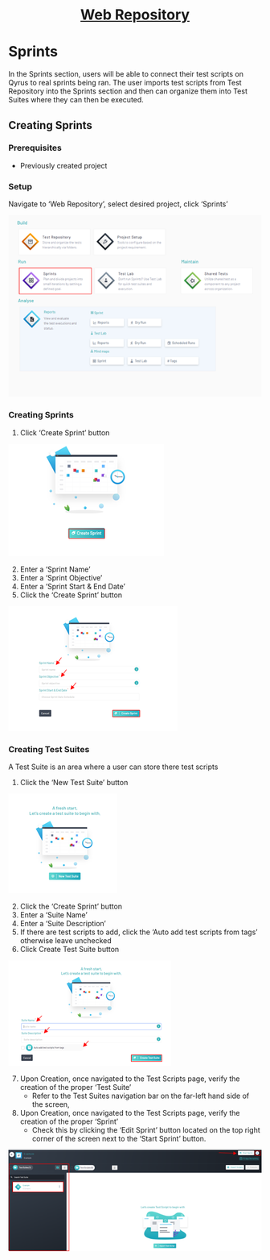 <h1 style="text-align: center; text-decoration:underline; font-weight: bold;">Web Repository</h1>

# Sprints
In the Sprints section, users will be able to connect their test scripts on Qyrus to real sprints being ran. The user imports test scripts from Test Repository into the Sprints section and then can organize them into Test Suites where they can then be executed.
## Creating Sprints <!-- {docsify-ignore} --> 

### Prerequisites
- Previously created project

### Setup
Navigate to ‘Web Repository’, select desired project, click ‘Sprints’

![Create Sprint 1](../../_media/_webimages/Create_Sprint_1.png)

### Creating Sprints
1. Click ‘Create Sprint’ button

![Create Sprint 2](../../_media/_webimages/Create_Sprint_2.png)

2. Enter a ‘Sprint Name’
3. Enter a ‘Sprint Objective’
4. Enter a ‘Sprint Start & End Date’
5. Click the ‘Create Sprint’ button

![Create Sprint 3](../../_media/_webimages/Create_Sprint_3.png)

### Creating Test Suites
A Test Suite is an area where a user can store there test scripts

1. Click the ‘New Test Suite’ button

![Create Test Suite 1](../../_media/_webimages/Create_Test_Suite_1.png)

2. Click the ‘Create Sprint’ button
3. Enter a ‘Suite Name’
4. Enter a ‘Suite Description’
5. If there are test scripts to add, click the ‘Auto add test scripts from tags’ otherwise leave unchecked
6. Click Create Test Suite button

![Create Test Suite 2](../../_media/_webimages/Create_Test_Suite_2.png)

7. Upon Creation, once navigated to the Test Scripts page, verify the creation of the proper ‘Test Suite’
   - Refer to the Test Suites navigation bar on the far-left hand side of the screen, 
8. Upon Creation, once navigated to the Test Scripts page, verify the creation of the proper ‘Sprint’
   - Check this by clicking the ‘Edit Sprint’ button located on the top right corner of the screen next to the ‘Start Sprint’ button.

![Create Test Suite 3](../../_media/_webimages/Create_Test_Suite_3.png)
